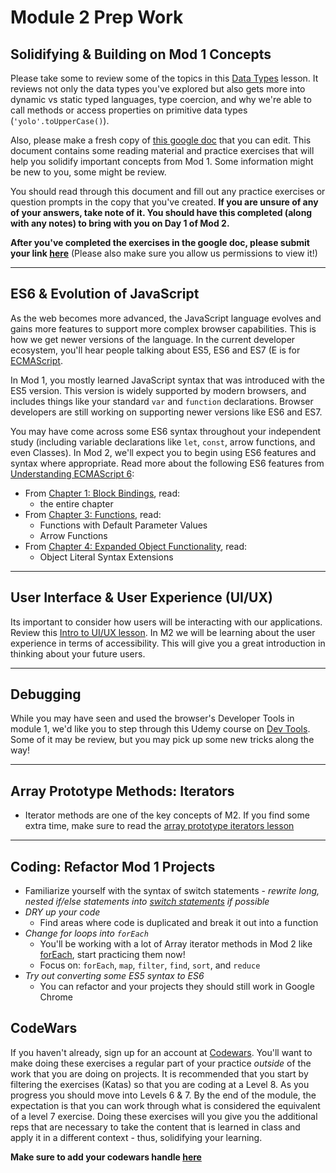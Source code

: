 # Module 2 Prep Work


## Solidifying & Building on Mod 1 Concepts

Please take some to review some of the topics in this [Data Types](https://frontend.turing.io/lessons/module-2/data-types-in-js.html) lesson.  It reviews not only the data types you've explored but also gets more into dynamic vs static typed languages, type coercion, and why we're able to call methods or access properties on primitive data types (`'yolo'.toUpperCase()`).

Also, please make a fresh copy of [this google doc](https://docs.google.com/document/d/1xUc38HU5JCr4-b7bg8XiYqEXgg6jZ4-qKRQLGNrXBtc/edit) that you can edit.  This document contains some reading material and practice exercises that will help you solidify important concepts from Mod 1. Some information might be new to you, some might be review.

You should read through this document and fill out any practice exercises or question prompts in the copy that you've created. **If you are unsure of any of your answers, take note of it. You should have this completed (along with any notes) to bring with you on Day 1 of Mod 2.**

**After you've completed the exercises in the google doc, please submit your link [here](https://docs.google.com/spreadsheets/d/1WmknP_wLCB7hp8ntk5Gr3AP4FE8I2Yn8wCZfbNHTJt4/edit#gid=0)** (Please also make sure you allow us permissions to view it!)

------------------------------------------------------

## ES6 & Evolution of JavaScript

As the web becomes more advanced, the JavaScript language evolves and gains more features to support more complex browser capabilities. This is how we get newer versions of the language. In the current developer ecosystem, you'll hear people talking about ES5, ES6 and ES7 (E is for [ECMAScript](https://stackoverflow.com/questions/912479/what-is-the-difference-between-javascript-and-ecmascript).

In Mod 1, you mostly learned JavaScript syntax that was introduced with the ES5 version. This version is widely supported by modern browsers, and includes things like your standard `var` and `function` declarations. Browser developers are still working on supporting newer versions like ES6 and ES7.

You may have come across some ES6 syntax throughout your independent study (including variable declarations like `let`, `const`, arrow functions, and even Classes). In Mod 2, we'll expect you to begin using ES6 features and syntax where appropriate. Read more about the following ES6 features from [Understanding ECMAScript 6](https://leanpub.com/understandinges6/read):

- From [Chapter 1: Block Bindings](https://leanpub.com/understandinges6/read#leanpub-auto-block-bindings), read:
  * the entire chapter
- From [Chapter 3: Functions](https://leanpub.com/understandinges6/read#leanpub-auto-functions), read:
  * Functions with Default Parameter Values
  * Arrow Functions
- From [Chapter 4: Expanded Object Functionality](https://leanpub.com/understandinges6/read#leanpub-auto-expanded-object-functionality), read:
  * Object Literal Syntax Extensions

------------------------------------------------------

## User Interface & User Experience (UI/UX)

Its important to consider how users will be interacting with our applications. Review this [Intro to UI/UX lesson](https://frontend.turing.edu/lessons/module-2/intro-ui-ux-empathy-in-design.html). In M2 we will be learning about the user experience in terms of accessibility. This will give you a great introduction in thinking about your future users. 

------------------------------------------------------

## Debugging

While you may have seen and used the browser's Developer Tools in module 1, we'd like you to step through this Udemy course on [Dev Tools](https://www.udemy.com/devtools-2017-the-basics-of-chrome-developer-tools/). Some of it may be review, but you may pick up some new tricks along the way!

------------------------------------------------------
## Array Prototype Methods: Iterators
- Iterator methods are one of the key concepts of M2. If you find some extra time, make sure to read the [array prototype iterators lesson](https://frontend.turing.edu/lessons/module-2/array-prototype-methods-iterators.html)
------------------------------------------------------

## Coding: Refactor Mod 1 Projects

  - Familiarize yourself with the syntax of switch statements - *rewrite long, nested if/else statements into [switch statements](https://developer.mozilla.org/en-US/docs/Web/JavaScript/Reference/Statements/switch) if possible*
  - *DRY up your code*
    - Find areas where code is duplicated and break it out into a function
  - *Change for loops into `forEach`*
    - You'll be working with a lot of Array iterator methods in Mod 2 like [forEach](https://developer.mozilla.org/en-US/docs/Web/JavaScript/Reference/Global_Objects/Array/forEach), start practicing them now!
    - Focus on: `forEach`, `map`, `filter`, `find`, `sort`, and `reduce`
  - *Try out converting some ES5 syntax to ES6*
    - You can refactor and your projects they should still work in Google Chrome

## CodeWars

If you haven't already, sign up for an account at [Codewars](https://www.codewars.com). You'll want to make doing these exercises a regular part of your practice _outside_ of the work that you are doing on projects. It is recommended that you start by filtering the exercises (Katas) so that you are coding at a Level 8. As you progress you should move into Levels 6 & 7. By the end of the module, the expectation is that you can work through what is considered the equivalent of a level 7 exercise. Doing these exercises will you give you the additional reps that are necessary to take the content that is learned in class and apply it in a different context - thus, solidifying your learning.

**Make sure to add your codewars handle [here](https://docs.google.com/spreadsheets/d/1WmknP_wLCB7hp8ntk5Gr3AP4FE8I2Yn8wCZfbNHTJt4/edit#gid=0)**



